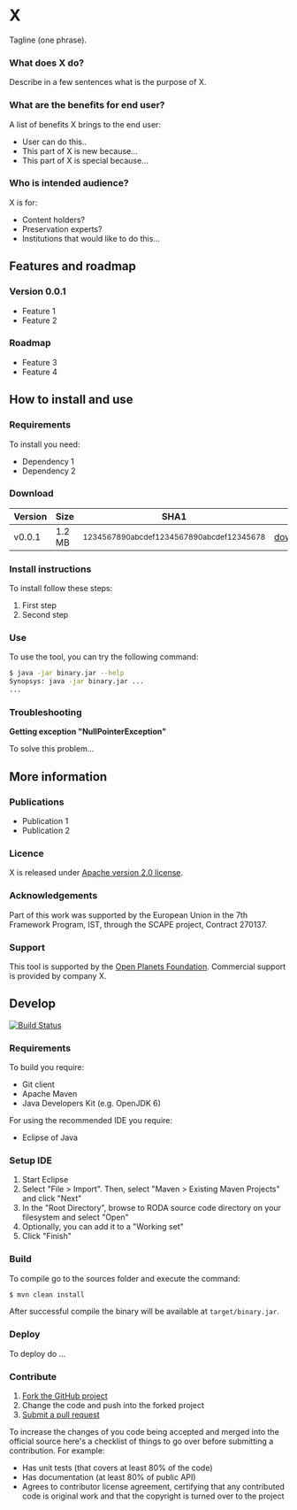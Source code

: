 # X

Tagline (one phrase).

### What does X do?

Describe in a few sentences what is the purpose of X.

### What are the benefits for end user?

A list of benefits X brings to the end user:
* User can do this..
* This part of X is new because...
* This part of X is special because...

### Who is intended audience?

X is for:
* Content holders?
* Preservation experts?
* Institutions that would like to do this...

## Features and roadmap

### Version 0.0.1

* Feature 1
* Feature 2

### Roadmap

* Feature 3
* Feature 4

## How to install and use

### Requirements
To install you need:
* Dependency 1
* Dependency 2

### Download

| Version | Size   | SHA1                                                    |                      |
|---------|--------|---------------------------------------------------------|----------------------|
| v0.0.1  | 1.2 MB | <small>1234567890abcdef1234567890abcdef12345678</small> |[download](binary.jar)|


### Install instructions

To install follow these steps:

1. First step
2. Second step

### Use

To use the tool, you can try the following command:
```bash
$ java -jar binary.jar --help
Synopsys: java -jar binary.jar ...
...
```

### Troubleshooting

**Getting exception "NullPointerException"**

To solve this problem...


## More information

### Publications

* Publication 1
* Publication 2

### Licence

X is released under [Apache version 2.0 license](LICENSE.txt).

### Acknowledgements

Part of this work was supported by the European Union in the 7th Framework Program, IST, through the SCAPE project, Contract 270137.

### Support

This tool is supported by the [Open Planets Foundation](http://www.openplanetsfoundation.org). Commercial support is provided by company X.

## Develop

[![Build Status](https://travis-ci.org/openplanets/scape.png)](https://travis-ci.org/openplanets/scape)

### Requirements

To build you require:
* Git client
* Apache Maven
* Java Developers Kit (e.g. OpenJDK 6)

For using the recommended IDE you require:
* Eclipse of Java

### Setup IDE

1. Start Eclipse
2. Select "File > Import". Then, select "Maven > Existing Maven Projects" and click "Next"
3. In the "Root Directory", browse to RODA source code directory on your filesystem and select "Open"
4. Optionally, you can add it to a "Working set"
5. Click "Finish"

### Build

To compile go to the sources folder and execute the command:

```bash
$ mvn clean install
```

After successful compile the binary will be available at `target/binary.jar`.

### Deploy

To deploy do ...

### Contribute

1. [Fork the GitHub project](https://help.github.com/articles/fork-a-repo)
2. Change the code and push into the forked project
3. [Submit a pull request](https://help.github.com/articles/using-pull-requests)

To increase the changes of you code being accepted and merged into the official source here's a checklist of things to go over before submitting a contribution. For example:
* Has unit tests (that covers at least 80% of the code)
* Has documentation (at least 80% of public API)
* Agrees to contributor license agreement, certifying that any contributed code is original work and that the copyright is turned over to the project
